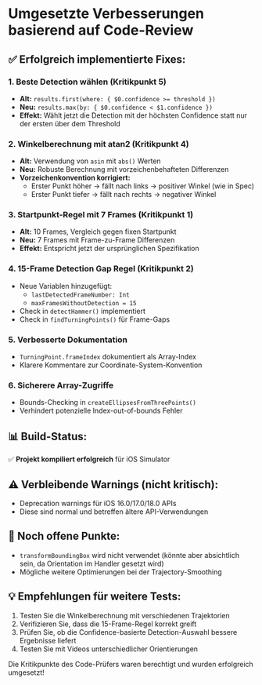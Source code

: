 # Umgesetzte Verbesserungen basierend auf Code-Review

## ✅ Erfolgreich implementierte Fixes:

### 1. **Beste Detection wählen (Kritikpunkt 5)**
- **Alt:** `results.first(where: { $0.confidence >= threshold })`
- **Neu:** `results.max(by: { $0.confidence < $1.confidence })`
- **Effekt:** Wählt jetzt die Detection mit der höchsten Confidence statt nur der ersten über dem Threshold

### 2. **Winkelberechnung mit atan2 (Kritikpunkt 4)**
- **Alt:** Verwendung von `asin` mit `abs()` Werten
- **Neu:** Robuste Berechnung mit vorzeichenbehafteten Differenzen
- **Vorzeichenkonvention korrigiert:** 
  - Erster Punkt höher → fällt nach links → positiver Winkel (wie in Spec)
  - Erster Punkt tiefer → fällt nach rechts → negativer Winkel

### 3. **Startpunkt-Regel mit 7 Frames (Kritikpunkt 1)**
- **Alt:** 10 Frames, Vergleich gegen fixen Startpunkt
- **Neu:** 7 Frames mit Frame-zu-Frame Differenzen
- **Effekt:** Entspricht jetzt der ursprünglichen Spezifikation

### 4. **15-Frame Detection Gap Regel (Kritikpunkt 2)**
- Neue Variablen hinzugefügt:
  - `lastDetectedFrameNumber: Int`
  - `maxFramesWithoutDetection = 15`
- Check in `detectHammer()` implementiert
- Check in `findTurningPoints()` für Frame-Gaps

### 5. **Verbesserte Dokumentation**
- `TurningPoint.frameIndex` dokumentiert als Array-Index
- Klarere Kommentare zur Coordinate-System-Konvention

### 6. **Sicherere Array-Zugriffe**
- Bounds-Checking in `createEllipsesFromThreePoints()`
- Verhindert potenzielle Index-out-of-bounds Fehler

## 📊 Build-Status:
✅ **Projekt kompiliert erfolgreich** für iOS Simulator

## ⚠️ Verbleibende Warnings (nicht kritisch):
- Deprecation warnings für iOS 16.0/17.0/18.0 APIs
- Diese sind normal und betreffen ältere API-Verwendungen

## 🔄 Noch offene Punkte:
- `transformBoundingBox` wird nicht verwendet (könnte aber absichtlich sein, da Orientation im Handler gesetzt wird)
- Mögliche weitere Optimierungen bei der Trajectory-Smoothing

## 💡 Empfehlungen für weitere Tests:
1. Testen Sie die Winkelberechnung mit verschiedenen Trajektorien
2. Verifizieren Sie, dass die 15-Frame-Regel korrekt greift
3. Prüfen Sie, ob die Confidence-basierte Detection-Auswahl bessere Ergebnisse liefert
4. Testen Sie mit Videos unterschiedlicher Orientierungen

Die Kritikpunkte des Code-Prüfers waren berechtigt und wurden erfolgreich umgesetzt!